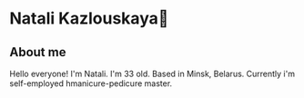 # Natali Kazlouskaya👋


## About me
Hello everyone! I'm Natali. I'm 33 old. Based in Minsk, Belarus. Currently i'm self-employed hmanicure-pedicure master. 
